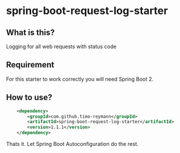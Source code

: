 spring-boot-request-log-starter
===

## What is this?
Logging for all web requests with status code

## Requirement
For this starter to work correctly you will need Spring Boot 2.

## How to use?
```xml
    <dependency>
        <groupId>com.github.timo-reymann</groupId>
        <artifactId>spring-boot-request-log-starter</artifactId>
        <version>1.1.1</version>
    </dependency>
```

Thats it. Let Spring Boot Autoconfiguration do the rest.
